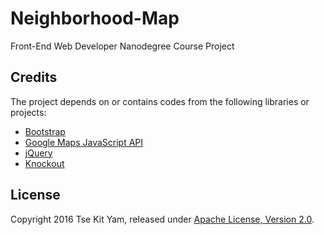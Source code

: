 # Neighborhood-Map
Front-End Web Developer Nanodegree Course Project

## Credits
The project depends on or contains codes from the following libraries or projects:

* [Bootstrap](https://getbootstrap.com)
* [Google Maps JavaScript API](https://developers.google.com/maps/documentation/javascript/)
* [jQuery](https://jquery.com)
* [Knockout](http://knockoutjs.com/)

## License
Copyright 2016 Tse Kit Yam, released under [Apache License, Version 2.0](https://opensource.org/licenses/Apache-2.0).
